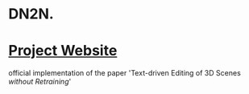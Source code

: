 # DN2N. 
# [Project Website](http://sk-fun.fun/DN2N/)

official implementation of the paper 'Text-driven Editing of 3D Scenes *without Retraining*'
